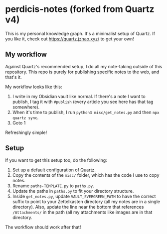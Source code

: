 # perdicis-notes (forked from Quartz v4)

This is my personal knowledge graph. It's a minimalist setup of Quartz. If you like it, check out https://quartz.jzhao.xyz/ to get your own!

## My workflow

Against Quartz's recommended setup, I do all my note-taking outside of this repository. This repo is purely for publishing specific notes to the web, and that's it.

My workflow looks like this:

1) I write in my Obsidian vault like normal. If there's a note I want to publish, I tag it with `#publish` (every article you see here has that tag somewhere).
2) When it's time to publish, I run `python3 misc/get_notes.py` and then `npx quartz sync`.
3) Goto 1

Refreshingly simple!

## Setup

If you want to get this setup too, do the following:

1) Set up a default configuration of [Quartz](https://quartz.jzhao.xyz/).
2) Copy the contents of the `misc/` folder, which has the code I use to copy notes.
3) Rename `paths-TEMPLATE.py` to `paths.py`.
4) Update the paths in `paths.py` to fit your directory structure.
5) Inside `get_notes.py`, update `VAULT_EVERGREEN_PATH` to have the correct suffix to point to your Zettelkasten directory (all my notes are in a single directory). Also, update the line near the bottom that references `/Attachments/` in the path (all my attachments like images are in that directory.

The workflow should work after that!
